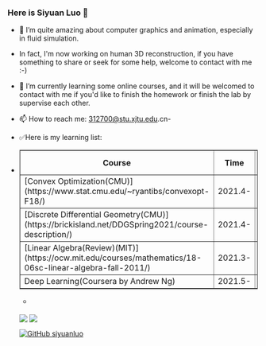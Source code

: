 ### Here is Siyuan Luo 👋
<!--
**siyuanluo/siyuanluo** is a ✨ _special_ ✨ repository because its `README.md` (this file) appears on your GitHub profile.

Here are some ideas to get you started:

- 👯 I’m looking to collaborate on ...
- 🤔 I’m looking for help with ...
- 💬 Ask me about ...

- 😄 Pronouns: ...
- ⚡ Fun fact: ...
-->

- 🔭 I’m quite amazing about computer graphics and animation, especially in fluid simulation.
- In fact, I'm now working on human 3D reconstruction, if you have something to share or seek for some help, welcome to contact with me :-)


- 🌱 I’m currently learning some online courses, and it will be welcomed to contact with me if you'd like to finish the homework or finish the lab by supervise each other.
- 📫 How to reach me: 312700@stu.xjtu.edu.cn- 
- ✅Here is my learning list:
- <table border="1">
    <tr>
        <th>Course</th>
        <th>Time</th>
        <th>Difficulty(1-10)</th>
        <th>RATE of Progress</th>
    </tr>
    <tr>
        <td>[Convex Optimization(CMU)](https://www.stat.cmu.edu/~ryantibs/convexopt-F18/)</td>
        <td>2021.4- </td>
        <td>5</td>
        <td>0%</td>
    </tr>
    <tr>
        <td>[Discrete Differential Geometry(CMU)](https://brickisland.net/DDGSpring2021/course-description/)</td>
        <td>2021.4- </td>
        <td>7</td>
        <td>5%</td>
    </tr>    
    <tr>
        <td>[Linear Algebra(Review)(MIT)](https://ocw.mit.edu/courses/mathematics/18-06sc-linear-algebra-fall-2011/)</td>
        <td>2021.3- </td>
        <td>3</td>
        <td>40%</td>
    </tr> 
      <tr>
        <td>Deep Learning(Coursera by Andrew Ng)</td>
        <td>2021.5- </td>
        <td>5</td>
        <td>0%</td>
    </tr>  
</table>

- <p>
<img align="center" src="https://github-readme-stats.vercel.app/api?username=siyuanluo&show_icons=true&theme=radical"/>
<img align="center" src="https://github-readme-stats.vercel.app/api/top-langs/?username=siyuanluo&theme=radical&layout=compact" />
</p>

[![GitHub siyuanluo](https://img.shields.io/github/followers/siyuanluo?label=follower%20github&style=flat-square)](https://github.com/siyuanluo)
